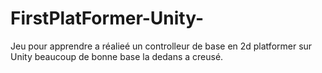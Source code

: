 # FirstPlatFormer-Unity-

Jeu pour apprendre a réalieé un controlleur de base en 2d platformer sur Unity beaucoup de bonne base la dedans a creusé.
